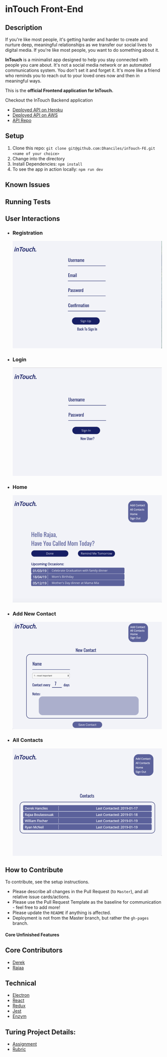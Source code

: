# inTouch Front-End

## Description

If you're like most people, it's getting harder and harder to create and nurture deep, meaningful relationships as we transfer our social lives to digital media. If you're like most people, you want to do something about it.

**InTouch** is a minimalist app designed to help you stay connected with people you care about. It's not a social media network or an automated communications system. You don't set it and forget it. It's more like a friend who reminds you to reach out to your loved ones now and then in meaningful ways.

This is the **official Frontend application for InTouch.**

Checkout the InTouch Backend application
* [Deployed API on Heroku](https://in-touch-dev.herokuapp.com/api/v1/data/)
* [Deployed API on AWS](http://intouch-be-dev.us-west-2.elasticbeanstalk.com/api/v1/data/)
* [API Repo](https://github.com/ryan-mcneil/inTouch-BE)

## Setup
1. Clone this repo: `git clone git@github.com:Dhanciles/inTouch-FE.git <name of your choice>`
1. Change into the directory
1. Install Dependencies: `npm install`
1. To see the app in action locally: `npm run dev`

## Known Issues

## Running Tests

## User Interactions

* ### Registration

  ![](images/Screen%20Shot%202019-02-21%20at%2012.35.49%20PM.png)
  
* ### Login

  ![](images/Screen%20Shot%202019-02-21%20at%2012.35.29%20PM.png)
  
* ### Home 

  ![](images/Screen%20Shot%202019-02-21%20at%2012.36.28%20PM.png)
  
* ### Add New Contact

  ![](images/Screen%20Shot%202019-02-21%20at%2012.36.49%20PM.png)
  
* ### All Contacts

  ![](images/Screen%20Shot%202019-02-21%20at%2012.36.10%20PM.png)

## How to Contribute
To contribute, see the setup instructions.
* Please describe all changes in the Pull Request (to `Master`), and all relative issue cards/actions.
* Please use the Pull Request Template as the baseline for communication - feel free to add more!
* Please update the `README` if anything is affected.
* Deployment is not from the Master branch, but rather the `gh-pages` branch.

#### Core Unfinished Features

## Core Contributors
* [Derek](https://github.com/Dhanciles)
* [Rajaa](https://github.com/RajaaBoulassouak)

## Technical

* [Electron](https://electronjs.org/)
* [React](https://reactjs.org/)
* [Redux](https://redux.js.org/)
* [Jest](https://jestjs.io/)
* [Enzym](https://airbnb.io/enzyme/)

## Turing Project Details:
* [Assignment](http://backend.turing.io/module4/projects/cross_pollination/cross_pollination_spec)
* [Rubric](http://backend.turing.io/module4/projects/cross_pollination/cross_pollination_rubric)
